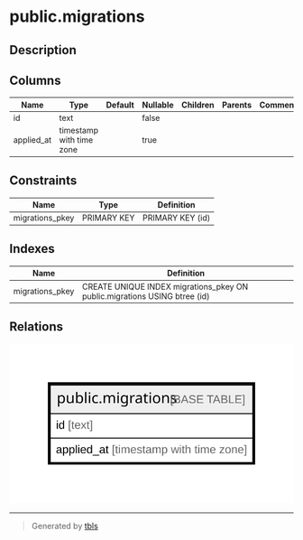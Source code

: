 # public.migrations

## Description

## Columns

| Name | Type | Default | Nullable | Children | Parents | Comment |
| ---- | ---- | ------- | -------- | -------- | ------- | ------- |
| id | text |  | false |  |  |  |
| applied_at | timestamp with time zone |  | true |  |  |  |

## Constraints

| Name | Type | Definition |
| ---- | ---- | ---------- |
| migrations_pkey | PRIMARY KEY | PRIMARY KEY (id) |

## Indexes

| Name | Definition |
| ---- | ---------- |
| migrations_pkey | CREATE UNIQUE INDEX migrations_pkey ON public.migrations USING btree (id) |

## Relations

![er](public.migrations.svg)

---

> Generated by [tbls](https://github.com/k1LoW/tbls)
